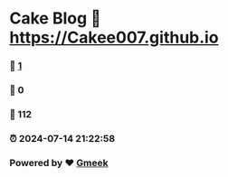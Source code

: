 # Cake Blog :link: https://Cakee007.github.io 
### :page_facing_up: [1](https://Cakee007.github.io/tag.html) 
### :speech_balloon: 0 
### :hibiscus: 112 
### :alarm_clock: 2024-07-14 21:22:58 
### Powered by :heart: [Gmeek](https://github.com/Meekdai/Gmeek)
